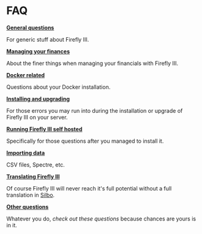 # FAQ

[**General questions**](../faq/general.md)

For generic stuff about Firefly III.

[**Managing your finances**](../faq/financials.md)

About the finer things when managing your financials with Firefly III.

[**Docker related**](../faq/docker.md)

Questions about your Docker installation.

[**Installing and upgrading**](../faq/installation.md)

For those errors you may run into during the installation or upgrade of Firefly III on your server.

[**Running Firefly III self hosted**](../faq/self-hosted.md)

Specifically for those questions after you managed to install it.

[**Importing data**](../faq/importing.md)

CSV files, Spectre, etc.

[**Translating Firefly III**](../faq/translate.md)

Of course Firefly III will never reach it's full potential without a full translation in [Silbo](https://en.wikipedia.org/wiki/Silbo_Gomero).

[**Other questions**](../faq/other.md)

Whatever you do, _check out these questions_ because chances are yours is in it.

